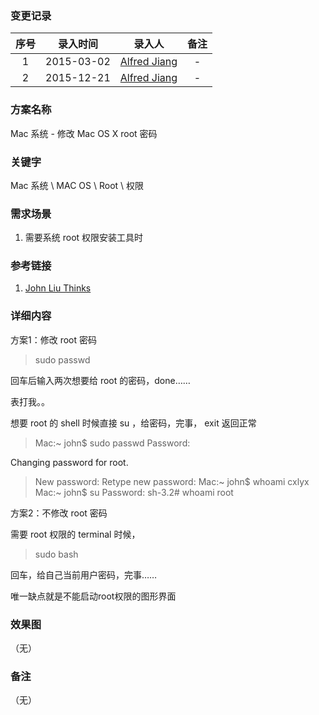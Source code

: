 ### 变更记录

| 序号 | 录入时间 | 录入人 | 备注 |
|:--------:|:--------:|:--------:|:--------:|
| 1 | 2015-03-02 | [Alfred Jiang](https://github.com/viktyz) | - |
| 2 | 2015-12-21 | [Alfred Jiang](https://github.com/viktyz) | - |

### 方案名称

Mac 系统 - 修改 Mac OS X root 密码

### 关键字

Mac 系统 \ MAC OS \ Root \ 权限

### 需求场景

1. 需要系统 root 权限安装工具时

### 参考链接

1. [John Liu Thinks](http://johnliu.info/mac/xiao_xiao_de_hei_yi_ba_macosx-_xiu_gai_root_mi_ma/)

### 详细内容

方案1：修改 root 密码

>sudo passwd

回车后输入两次想要给 root 的密码，done……

表打我。。

想要 root 的 shell 时候直接 su ，给密码，完事， exit 返回正常

>Mac:~ john$ sudo passwd
>Password:

Changing password for root.

>New password:
>Retype new password:
>Mac:~ john$ whoami
>cxlyx
>Mac:~ john$ su
>Password:
>sh-3.2# whoami
>root

方案2：不修改 root 密码

需要 root 权限的 terminal 时候，

>sudo bash

回车，给自己当前用户密码，完事……

唯一缺点就是不能启动root权限的图形界面

### 效果图
（无）

### 备注
（无）
